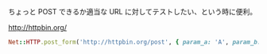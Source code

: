 ちょっと POST できるか適当な URL に対してテストしたい、という時に便利。

http://httpbin.org/

```rb
Net::HTTP.post_form('http://httpbin.org/post', { param_a: 'A', param_b: 'B' })
```
